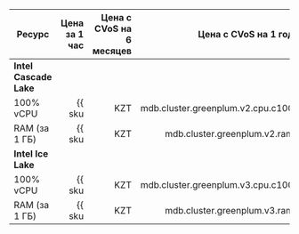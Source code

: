 | Ресурс        | Цена за 1 час                                          | Цена с CVoS на 6 месяцев                                                            | Цена с CVoS на 1 год                                                                |
|---------------|-------------------------------------------------------:|------------------------------------------------------------------------------------:|------------------------------------------------------------------------------------:|
| **Intel Cascade Lake**                                                                                                                                                                                                                             |
| 100% vCPU     | {{ sku|KZT|mdb.cluster.greenplum.v2.cpu.c100|string }} | —                                                                                   | —                                                                                   |
| RAM (за 1 ГБ) | {{ sku|KZT|mdb.cluster.greenplum.v2.ram|string }}      | —                                                                                   | —                                                                                   |
| **Intel Ice Lake**                                                                                                                                                                                                                                 |
| 100% vCPU     | {{ sku|KZT|mdb.cluster.greenplum.v3.cpu.c100|string }} | {{ sku|KZT|v1.commitment.selfcheckout.m6.mdb.greenplum.cpu.c100.v3|string }} (-15%) | {{ sku|KZT|v1.commitment.selfcheckout.y1.mdb.greenplum.cpu.c100.v3|string }} (-22%) |
| RAM (за 1 ГБ) | {{ sku|KZT|mdb.cluster.greenplum.v3.ram|string }}      | {{ sku|KZT|v1.commitment.selfcheckout.m6.mdb.greenplum.ram.v3|string }} (-15%)      | {{ sku|KZT|v1.commitment.selfcheckout.y1.mdb.greenplum.ram.v3|string }} (-22%)      |